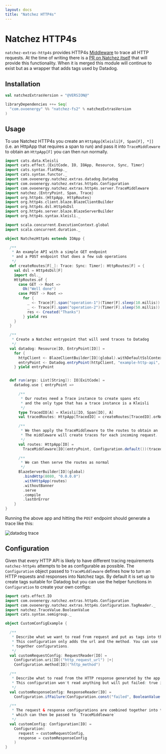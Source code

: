 ```yaml
---
layout: docs
title: "Natchez HTTP4s"
---
```


# Natchez HTTP4s

`natchez-extras-http4s` provides HTTP4s [Middleware](https://http4s.org/v0.21/middleware/) to trace all HTTP requests.
At the time of writing there is a [PR on Natchez itself](https://github.com/tpolecat/natchez/pull/75) that will provide this functionality.
When it is merged this module will continue to exist but as a wrapper that adds tags used by Datadog.

## Installation

```scala
val natchezExtrasVersion = "@VERSION@"

libraryDependencies ++= Seq(
  "com.ovoenergy" %% "natchez-fs2" % natchezExtrasVersion
)
```

## Usage

To use Natchez HTTP4s you create an `HttpApp[Kleisli[F, Span[F], *]]` (i.e. an HttpApp that requires a span to run)
and pass it into `TraceMiddleware` to obtain an `HttpApp[F]` you can then run normally.

```scala mdoc
import cats.data.Kleisli
import cats.effect.{ExitCode, IO, IOApp, Resource, Sync, Timer}
import cats.syntax.flatMap._
import cats.syntax.functor._
import com.ovoenergy.natchez.extras.datadog.Datadog
import com.ovoenergy.natchez.extras.http4s.Configuration
import com.ovoenergy.natchez.extras.http4s.server.TraceMiddleware
import natchez.{EntryPoint, Span, Trace}
import org.http4s.{HttpApp, HttpRoutes}
import org.http4s.client.blaze.BlazeClientBuilder
import org.http4s.dsl.Http4sDsl
import org.http4s.server.blaze.BlazeServerBuilder
import org.http4s.syntax.kleisli._

import scala.concurrent.ExecutionContext.global
import scala.concurrent.duration._

object NatchezHttp4s extends IOApp {

  /**
   * An example API with a simple GET endpoint
   * and a POST endpoint that does a few sub operations
   */
  def createRoutes[F[_]: Trace: Sync: Timer]: HttpRoutes[F] = {
    val dsl = Http4sDsl[F]
    import dsl._
    HttpRoutes.of {
      case GET -> Root =>
        Ok("Well done")
      case POST -> Root =>
        for {
          _ <- Trace[F].span("operation-1")(Timer[F].sleep(10.millis))
          _ <- Trace[F].span("operation-2")(Timer[F].sleep(50.millis))
          res <- Created("Thanks")
        } yield res
    }
  }

  /**
   * Create a Natchez entrypoint that will send traces to Datadog
   */
  val datadog: Resource[IO, EntryPoint[IO]] =
    for {
      httpClient <- BlazeClientBuilder[IO](global).withDefaultSslContext.resource
      entryPoint <- Datadog.entryPoint(httpClient, "example-http-api", "default-resource")
    } yield entryPoint


  def run(args: List[String]): IO[ExitCode] =
    datadog.use { entryPoint =>

      /**
       * Our routes need a Trace instance to create spans etc
       * and the only type that has a trace instance is a Kleisli
       */
      type TracedIO[A] = Kleisli[IO, Span[IO], A]
      val tracedRoutes: HttpApp[TracedIO] = createRoutes[TracedIO].orNotFound

      /**
       * We then apply the TraceMiddleware to the routes to obtain an `HttpApp[IO]`.
       * The middleware will create traces for each incoming request.
       */
      val routes: HttpApp[IO] =
        TraceMiddleware[IO](entryPoint, Configuration.default())(tracedRoutes)

      /**
       * We can then serve the routes as normal
       */
      BlazeServerBuilder[IO](global)
        .bindHttp(8080, "0.0.0.0")
        .withHttpApp(routes)
        .withoutBanner
        .serve
        .compile
        .lastOrError
    }
}
```

Running the above app and hitting the `POST` endpoint should generate a trace like this:

![datadog trace]({{site.baseurl}}/img/example-http-trace.png)

## Configuration

Given that every HTTP API is likely to have different tracing requirements `natchez-http4s` attempts to be as configurable as possible.
The `Configuration` object passed to `TraceMiddleware` defines how to turn an HTTP requests and responses into Natchez tags. By default
it is set up to create tags suitable for Datadog but you can use the helper functions in `Configuration` to create your own configs:

```scala mdoc
import cats.effect.IO
import com.ovoenergy.natchez.extras.http4s.Configuration
import com.ovoenergy.natchez.extras.http4s.Configuration.TagReader._
import natchez.TraceValue.BooleanValue
import cats.syntax.semigroup._

object CustomConfigExample {

  /**
   * Describe what we want to read from request and put as tags into the span.
   * This configuration only adds the url and the method. You can use `|+|` to combine
   * together configurations.
   */
  val customRequestConfig: RequestReader[IO] =
    Configuration.uri[IO]("http_request_url") |+|
    Configuration.method[IO]("http_method")

  /**
   * Describe what to read from the HTTP response generated by the app and put into tags.
   * This configuration won't read anything but will put failed: true if the response is not a 2xx
   */
  val customResponseConfig: ResponseReader[IO] =
    Configuration.ifFailure(Configuration.const("failed", BooleanValue(true)))

  /**
   * The request & response configurations are combined together into this case class
   * which can then be passed to `TraceMiddleware`
   */
  val customConfig: Configuration[IO] =
    Configuration(
      request = customRequestConfig,
      response = customResponseConfig
    )
}
```

